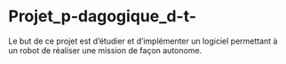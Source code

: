 # Projet_p-dagogique_d-t-
Le but de ce projet est d’étudier et d’implémenter un logiciel permettant à un robot de réaliser une mission de façon autonome.
